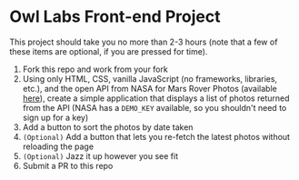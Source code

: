 # Owl Labs Front-end Project

This project should take you no more than 2-3 hours (note that a few of these items are optional, if you are pressed for time).

1. Fork this repo and work from your fork
2. Using only HTML, CSS, vanilla JavaScript (no frameworks, libraries, etc.), and the open API from NASA for Mars Rover Photos (available [here](https://api.nasa.gov/)), create a simple application that displays a list of photos returned from the API (NASA has a `DEMO_KEY` available, so you shouldn't need to sign up for a key) 
3. Add a button to sort the photos by date taken
4. `(Optional)` Add a button that lets you re-fetch the latest photos without reloading the page
5. `(Optional)` Jazz it up however you see fit
6. Submit a PR to this repo
